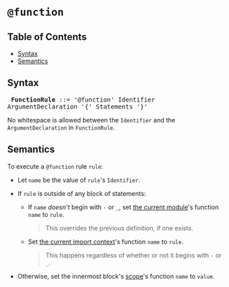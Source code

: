 # `@function`

## Table of Contents

* [Syntax](#syntax)
* [Semantics](#semantics)

## Syntax

<x><pre>
**FunctionRule** ::= '@function' Identifier ArgumentDeclaration '{' Statements '}'
</pre></x>

No whitespace is allowed between the `Identifier` and the `ArgumentDeclaration`
in `FunctionRule`.

## Semantics

To execute a `@function` rule `rule`:

* Let `name` be the value of `rule`'s `Identifier`.

* If `rule` is outside of any block of statements:

  * If `name` *doesn't* begin with `-` or `_`, set [the current module][]'s
    function `name` to `rule`.

    [the current module]: ../spec.md#current-module

    > This overrides the previous definition, if one exists.

  * Set [the current import context][]'s function `name` to `rule`.

    [the current import context]: ../spec.md#current-import-context

    > This happens regardless of whether or not it begins with `-` or `_`.

* Otherwise, set the innermost block's [scope][]'s function `name` to `value`.

  [scope]: ../variables.md#scope
